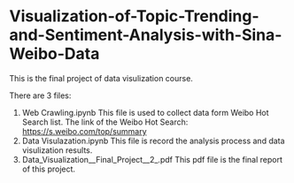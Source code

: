 # Visualization-of-Topic-Trending-and-Sentiment-Analysis-with-Sina-Weibo-Data
This is the final project of data visulization course.

There are 3 files:
1. Web Crawling.ipynb
This file is used to collect data form Weibo Hot Search list. The link of the Weibo Hot Search: https://s.weibo.com/top/summary
3. Data Visulazation.ipynb
This file is record the analysis process and data visulization results.
5. Data_Visualization__Final_Project__2_.pdf
This pdf file is the final report of this project.
